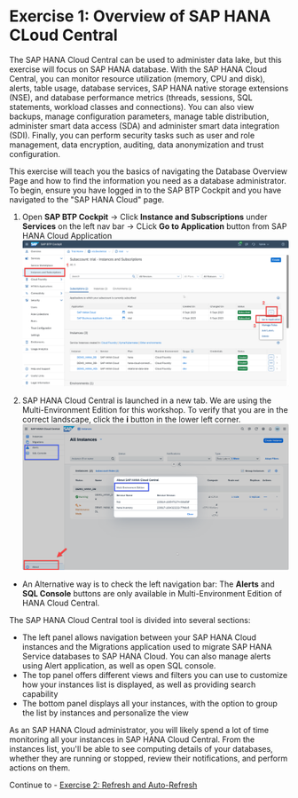 # Exercise 1: Overview of SAP HANA CLoud Central

The SAP HANA Cloud Central can be used to administer data lake, but this exercise will focus on SAP HANA database. With the SAP HANA Cloud Central, you can monitor resource utilization (memory, CPU and disk), alerts, table usage, database services, SAP HANA native storage extensions (NSE), and database performance metrics (threads, sessions, SQL statements, workload classes and connections). You can also view backups, manage configuration parameters, manage table distribution, administer smart data access (SDA) and administer smart data integration (SDI). Finally, you can perform security tasks such as user and role management, data encryption, auditing, data anonymization and trust configuration.

This exercise will teach you the basics of navigating the Database Overview Page and how to find the information you need as a database administrator. To begin, ensure you have logged in to the SAP BTP Cockpit and you have navigated to the "SAP HANA Cloud" page.

1. Open **SAP BTP Cockpit** -> Click **Instance and Subscriptions** under **Services** on the left nav bar -> CLick **Go to Application** button from SAP HANA Cloud Application
    <kbd>
    ![](./images/1.png)
    </kbd>

2. SAP HANA Cloud Central is launched in a new tab. We are using the Multi-Environment Edition for this workshop. To verify that you are in the correct landscape, click the **i** button in the lower left corner. 
    <kbd>
    ![](./images/2.png)
    </kbd>
* An Alternative way is to check the left navigation bar: The **Alerts** and **SQL Console** buttons are only available in Multi-Environment Edition of HANA Cloud Central.

The SAP HANA Cloud Central tool is divided into several sections:

 * The left panel allows navigation between your SAP HANA Cloud instances and the Migrations application used to migrate SAP HANA Service databases to SAP HANA Cloud. You can also manage alerts using Alert application, as well as open SQL console.
 * The top panel offers different views and filters you can use to customize how your instances list is displayed, as well as providing search capability
 * The bottom panel displays all your instances, with the option to group the list by instances and personalize the view

As an SAP HANA Cloud administrator, you will likely spend a lot of time monitoring all your instances in SAP HANA Cloud Central.  From the instances list, you'll be able to see computing details of your databases, whether they are running or stopped, review their notifications, and perform actions on them.

Continue to - [Exercise 2: Refresh and Auto-Refresh](../ex2-Refresh/README.md)


